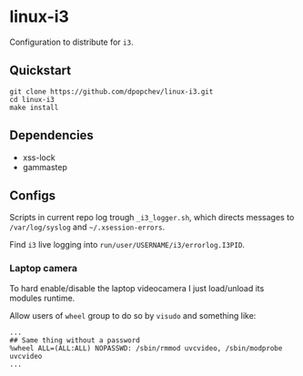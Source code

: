 # linux-i3

Configuration to distribute for `i3`.

## Quickstart

```
git clone https://github.com/dpopchev/linux-i3.git
cd linux-i3
make install
```

## Dependencies

- xss-lock
- gammastep

## Configs

Scripts in current repo log trough `_i3_logger.sh`, which directs messages to `/var/log/syslog`
and `~/.xsession-errors`.

Find `i3` live logging into `run/user/USERNAME/i3/errorlog.I3PID`.

### Laptop camera

To hard enable/disable the laptop videocamera I just load/unload its modules
runtime.

Allow users of `wheel` group to do so by `visudo` and something like:

```
...
## Same thing without a password
%wheel ALL=(ALL:ALL) NOPASSWD: /sbin/rmmod uvcvideo, /sbin/modprobe uvcvideo
...
```
